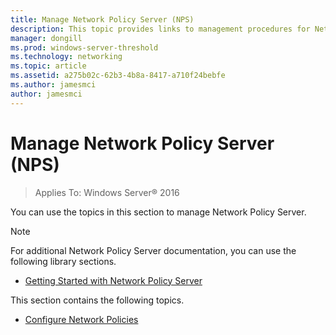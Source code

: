 ```yaml
---
title: Manage Network Policy Server (NPS)
description: This topic provides links to management procedures for Network Policy Server in Windows Server 2016, and includes links to additional guidance about NPS.
manager: dongill
ms.prod: windows-server-threshold
ms.technology: networking
ms.topic: article
ms.assetid: a275b02c-62b3-4b8a-8417-a710f24bebfe
ms.author: jamesmci 
author: jamesmci
---
```


# Manage Network Policy Server (NPS)

>Applies To: Windows Server&reg; 2016

You can use the topics in this section to manage Network Policy Server.  
  
>[!NOTE]
>For additional Network Policy Server documentation, you can use the following library sections.  
>- [Getting Started with Network Policy Server](nps-getstart-top.md)  
  
  
This section contains the following topics.  
  
- [Configure Network Policies](networking/technologies/nps/nps-np-configure.md)
